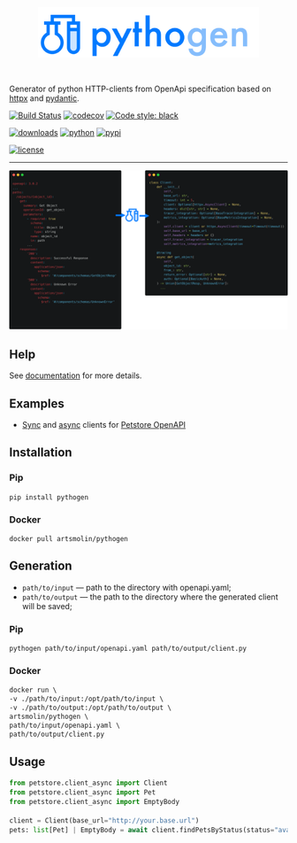 <div>
  <p align="center">
    <img src="docs/images/logo_long.png" height="auto" width="400px">
  </p>
  <br/>
</div>

Generator of python HTTP-clients from OpenApi specification based on [httpx](https://github.com/projectdiscovery/httpx) and [pydantic](https://github.com/pydantic/pydantic).

[![Build Status](https://github.com/artsmolin/pythogen/actions/workflows/main.yml/badge.svg)](https://github.com/artsmolin/pythogen/actions)
[![codecov](https://codecov.io/gh/artsmolin/pythogen/branch/main/graph/badge.svg?token=6JR6NB8Y9Z)](https://codecov.io/gh/artsmolin/pythogen)
[![Code style: black](https://img.shields.io/badge/code%20style-black-000000.svg)](https://github.com/psf/black)

[![downloads](https://pepy.tech/badge/pythogen/month)](https://pepy.tech/project/pythogen)
[![python](https://img.shields.io/pypi/pyversions/pythogen.svg)](https://pypi.python.org/pypi/pythogen/)
[![pypi](https://img.shields.io/pypi/v/pythogen.svg)](https://pypi.org/project/pythogen/)

[![license](https://img.shields.io/github/license/artsmolin/pythogen.svg)](https://github.com/artsmolin/pythogen/blob/master/LICENSE)

---

<p align="center">
  <img src="docs/images/example.png">
</p>

## Help
See [documentation](https://artsmolin.github.io/pythogen/) for more details.

## Examples
- [Sync](/examples/petstore/client_sync.py) and [async](/examples/petstore/client_async.py) clients for [Petstore OpenAPI](/examples/petstore/openapi.yaml)

## Installation
### Pip
```shell
pip install pythogen
```
### Docker
```shell
docker pull artsmolin/pythogen
```

## Generation
- `path/to/input` — path to the directory with openapi.yaml;
- `path/to/output` — the path to the directory where the generated client will be saved;
### Pip
```shell
pythogen path/to/input/openapi.yaml path/to/output/client.py
```
### Docker
```shell
docker run \
-v ./path/to/input:/opt/path/to/input \
-v ./path/to/output:/opt/path/to/output \
artsmolin/pythogen \
path/to/input/openapi.yaml \
path/to/output/client.py
```

## Usage
```python
from petstore.client_async import Client
from petstore.client_async import Pet
from petstore.client_async import EmptyBody

client = Client(base_url="http://your.base.url")
pets: list[Pet] | EmptyBody = await client.findPetsByStatus(status="available")
```
